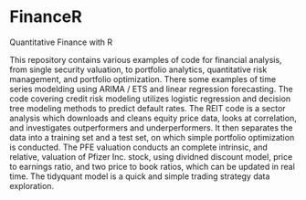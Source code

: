 # FinanceR
Quantitative Finance with R

This repository contains various examples of code for financial analysis, from single security valuation, to portfolio analytics, quantitative risk management, and portfolio optimization. There some examples of time series modelding using ARIMA / ETS and linear regression forecasting. The code covering credit risk modeling utilizes logistic regression and decision tree modeling methods to predict default rates. The REIT code is a sector analysis which downloads and cleans equity price data, looks at correlation, and investigates outperformers and underperformers. It then separates the data into a training set and a test set, on which simple portfolio optimization is conducted. The PFE valuation conducts an complete intrinsic, and relative, valuation of Pfizer Inc. stock, using dividned discount model, price to earnings ratio, and two price to book ratios, which can be updated in real time. The tidyquant model is a quick and simple trading strategy data exploration. 
